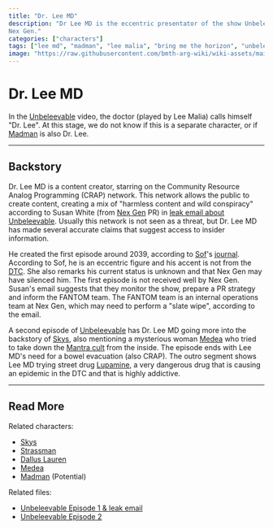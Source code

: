 ```yaml
---
title: "Dr. Lee MD"
description: "Dr Lee MD is the eccentric presentator of the show Unbeleevable and a big pain in the ass for 
Nex Gen."
categories: ["characters"]
tags: ["lee md", "madman", "lee malia", "bring me the horizon", "unbeleevable", "bmth"]
image: "https://raw.githubusercontent.com/bmth-arg-wiki/wiki-assets/main/characters/lee-md/lee-300x300.png"
---
```


# Dr. Lee MD

In the [Unbeleevable](../for-sof/unbeleevable) video, the doctor (played by Lee Malia) calls himself "Dr. Lee".
At this stage, we do not know if this is a separate character, or if [Madman](madman) is also Dr. Lee.

***

## Backstory

Dr. Lee MD is a content creator, starring on the Community Resource Analog Programming (CRAP) network. This network allows the 
public to create content, creating a mix of "harmless content and wild conspiracy" according to Susan White (from [Nex Gen](../lore/nex-gen-corporation) PR) 
in [leak email about Unbeleevable](../for-sof/unbeleevable). Usually this network is not seen as a threat, but Dr. Lee MD has 
made several accurate claims that suggest access to insider information.

He created the first episode around 2039, according to [Sof](sof)'s [journal](../lore/journal). According to Sof, he is an eccentric figure and 
his accent is not from the [DTC](../lore/dtc). She also remarks his current status is unknown and that Nex Gen may have silenced 
him. The first episode is not received well by Nex Gen. Susan's email suggests 
that they monitor the show, prepare a PR strategy and inform the FANTOM team. The FANTOM team is an internal operations 
team at Nex Gen, which may need to perform a "slate wipe", according to the email.

A second episode of [Unbeleevable](../for-sof/unbeleevable2) has Dr. Lee MD going more into the backstory of [Skys](skys), 
also mentioning a mysterious woman [Medea](medea) who tried to take down the [Mantra cult](../lore/mantra) from the inside. 
The episode ends with Lee MD's need for a bowel evacuation (also CRAP). The outro segment shows Lee MD trying street 
drug [Lupamine](../lore/lupamine), a very dangerous drug that is causing an epidemic in the DTC and that is highly addictive.

***

## Read More

Related characters:

- [Skys](skys)
- [Strassman](strassman)
- [Dallus Lauren](dallus-lauren)
- [Medea](medea)
- [Madman](madman) (Potential)

Related files:

- [Unbeleevable Episode 1 & leak email](../for-sof/unbeleevable)
- [Unbeleevable Episode 2](../for-sof/unbeleevable2)